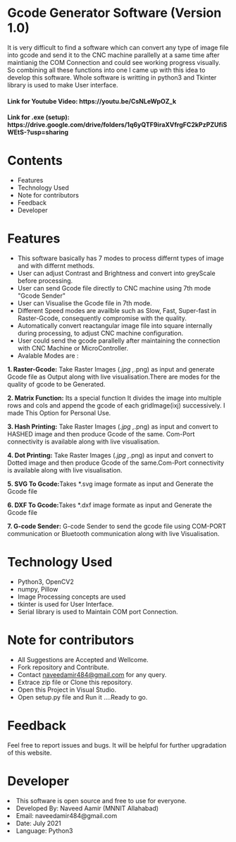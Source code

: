 
# Gcode Generator Software (Version 1.0)

It is very difficult to find a software which can convert any type 
of image file into gcode and send it to the CNC machine parallelly at a same time after
maintianig the COM Connection and could see working progress visually. So combining 
all these functions into one I came up with this idea to develop this software. Whole
software is writting in python3 and Tkinter library is used to make User interface.


<h4>Link for Youtube Video: https://youtu.be/CsNLeWpOZ_k </h4>
<h4>Link for .exe (setup): https://drive.google.com/drive/folders/1q6yQTF9iraXVfrgFC2kPzPZUfiSWEtS-?usp=sharing</h4>


# Contents

* Features
* Technology Used
* Note for contributors
* Feedback
* Developer

# Features


* This software basically has 7 modes to process differnt types of image and with differnt methods.
* User can adjust Contrast and Brightness and convert into greyScale before processing.
* User can send Gcode file directly to CNC machine using 7th mode "Gcode Sender"
* User can Visualise the Gcode file in 7th mode.
* Different Speed modes are availble such as Slow, Fast, Super-fast in Raster-Gcode, consequently compromise with the quality.
* Automatically convert reactangular image file into square internally during processing, to adjust CNC machine configuration. 
* User could send the gcode parallelly after maintaining the connection with CNC Machine or MicroController.
* Avalable Modes are :</b>

<b>1. Raster-Gcode:</b> 
Take Raster Images (*.jpg ,*.png) as input and generate Gcode file as Output along with live visualisation.There are modes for the quality of gcode to be Generated.

<b>2. Matrix Function:</b> Its a special function It divides the image into multiple rows and cols and append the gcode of each gridImage(ixj) successively. I made
This Option for Personal Use.  

<b>3. Hash Printing:</b> Take Raster Images (*.jpg ,*.png) as input and convert to HASHED image and then produce Gcode of the same. Com-Port connectivity is 
available along with live visualisation.  

<b>4. Dot Printing:</b> Take Raster Images (*.jpg ,*.png) as input and convert to Dotted image and then produce Gcode of the same.Com-Port connectivity is available 
along with live visualisation. 

<b>5. SVG To Gcode:</b>Takes *.svg image formate as input and Generate the Gcode file 

<b>6. DXF To Gcode:</b>Takes *.dxf image formate as input and Generate the Gcode file 

<b>7. G-code Sender:</b> G-code Sender to send the gcode file using COM-PORT communication or Bluetooth communication along with live Visualisation.



# Technology Used

* Python3, OpenCV2 
* numpy, Pillow  
* Image Processing concepts are used
* tkinter is used for User Interface.
* Serial library is used to Maintain COM port Connection.


# Note for contributors

* All Suggestions are Accepted and Wellcome.
* Fork repository and Contribute.
* Contact naveedamir484@gmail.com for any query.
* Extrace zip file or Clone this repository.
* Open this Project in Visual Studio.
* Open setup.py file and Run it ....Ready to go.

# Feedback
Feel free to report issues and bugs. It will be helpful for further upgradation of this website.

# Developer
<li>This software is open source and free to use for everyone.</li>
<li>Developed By: Naveed Aamir (MNNIT Allahabad)</li>
<li>Email: naveedamir484@gmail.com </li>
<li>Date: July 2021</li>
<li>Language: Python3</li>

